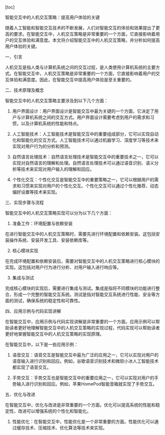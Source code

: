 
[toc]                    
                
                
智能交互中的人机交互策略：提高用户体验的关键

随着人工智能和智能交互技术的不断发展，人们对智能交互的体验和效果提出了更高的要求。在智能交互中，人机交互策略是非常重要的一个方面，它直接影响着用户的交互体验和满意度。本文将介绍智能交互中的人机交互策略，并分析如何提高用户体验的关键。

一、引言

人机交互是指人类与计算机系统之间的交互过程，是人类使用计算机系统的主要方式。在智能交互中，人机交互策略是非常重要的一个方面，它直接影响着用户的交互体验和满意度。因此，在智能交互中提高用户体验是至关重要的。

二、技术原理及概念

智能交互中的人机交互策略主要涉及到以下几个方面：

1. 用户界面设计：用户界面设计是智能交互中最为关键的一个方面，它决定了用户与计算机系统之间的交互方式。用户界面设计需要考虑到用户的需求和习惯，以及计算机系统的性能和特点。

2. 人工智能技术：人工智能技术是智能交互中的重要组成部分，它可以实现自动化和智能化的交互方式。人工智能技术可以通过机器学习、深度学习等技术来实现对用户行为的分析和预测。

3. 自然语言处理技术：自然语言处理技术是智能交互中的重要技术之一，它可以实现对自然语言的理解和处理。自然语言处理技术可以通过语音识别、语义分析等技术来实现对用户输入的理解和回应。

4. 个性化交互：个性化交互是智能交互中的重要策略之一，它可以根据用户的需求和习惯来实现对用户的个性化交互。个性化交互可以通过个性化推荐、动态偏好设置等技术来实现。

三、实现步骤与流程

智能交互中的人机交互策略实现可以分为以下几个方面：

1. 准备工作：环境配置与依赖安装

在进行智能交互中的人机交互策略时，需要先进行环境配置和依赖安装。这包括安装操作系统、安装开发工具、安装依赖库等。

2. 核心模块实现

在完成环境配置和依赖安装后，需要对智能交互中的人机交互策略进行核心模块的实现。这包括对用户行为进行分析、对用户输入进行响应等。

3. 集成与测试

完成核心模块的实现后，需要进行集成与测试。集成是指将不同模块的功能进行整合，形成一个完整的智能交互系统。测试是指对智能交互系统进行性能、安全等方面的测试，确保系统的稳定性和可靠性。

四、应用示例与代码实现讲解

在智能交互中，应用示例与代码实现讲解是非常重要的一个方面。应用示例可以帮助读者更好地理解智能交互中的人机交互策略的实现过程，代码实现可以帮助读者更好地掌握智能交互中的人机交互策略的实现原理。

在智能交互中，以下是一些应用示例：

1. 语音交互：语音交互是智能交互中最为广泛的应用之一，它可以实现对用户的语音输入进行识别和回应。例如，谷歌语音识别技术和微软小冰人工智能技术都实现了语音交互。

2. 手势交互：手势交互也是智能交互中的重要应用之一，它可以实现对用户的手势输入进行识别和回应。例如，苹果HomePod智能音箱就实现了手势交互。

五、优化与改进

在智能交互中，优化与改进是非常重要的一个方面。优化可以提高系统的性能和稳定性，改进可以增强系统的个性化和智能化。

1. 性能优化：在智能交互中，性能优化是一个非常重要的方面。性能优化可以通过缓存技术、压缩技术、优化算法等技术来实现。

